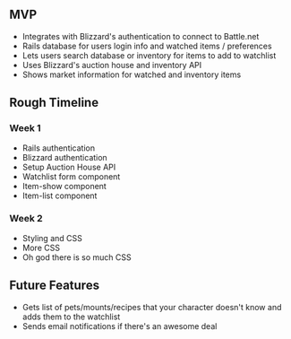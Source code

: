 ## MVP
- Integrates with Blizzard's authentication to connect to Battle.net
- Rails database for users login info and watched items / preferences
- Lets users search database or inventory for items to add to watchlist
- Uses Blizzard's auction house and inventory API
- Shows market information for watched and inventory items

## Rough Timeline

### Week 1
- Rails authentication
- Blizzard authentication
- Setup Auction House API
- Watchlist form component
- Item-show component
- Item-list component

### Week 2
- Styling and CSS
- More CSS
- Oh god there is so much CSS

## Future Features
- Gets list of pets/mounts/recipes that your character doesn't know and adds them to the watchlist
- Sends email notifications if there's an awesome deal
